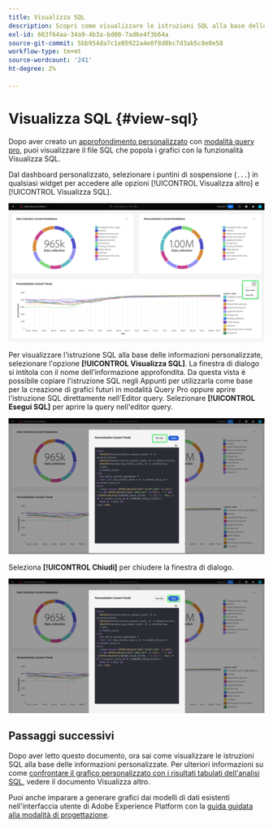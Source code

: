 ```yaml
---
title: Visualizza SQL
description: Scopri come visualizzare le istruzioni SQL alla base delle informazioni personalizzate.
exl-id: 663f64aa-34a9-4b3a-bd00-7ad6e4f3b64a
source-git-commit: 5bb954da7c1e05922a4e0f8d0bc7d3ab5c8e0e58
workflow-type: tm+mt
source-wordcount: '241'
ht-degree: 2%

---
```


# Visualizza SQL {#view-sql}

Dopo aver creato un [approfondimento personalizzato](./overview.md) con [modalità query pro](./query-pro-mode.md), puoi visualizzare il file SQL che popola i grafici con la funzionalità Visualizza SQL.

Dal dashboard personalizzato, selezionare i puntini di sospensione (`...`) in qualsiasi widget per accedere alle opzioni [!UICONTROL Visualizza altro] e [!UICONTROL Visualizza SQL].

![Dashboard personalizzato con il menu a discesa dei puntini di sospensione di un approfondimento e le opzioni Visualizza altro e Visualizza SQL evidenziate.](../../images/customizable-insights/ellipses-dropdown.png)

Per visualizzare l&#39;istruzione SQL alla base delle informazioni personalizzate, selezionare l&#39;opzione **[!UICONTROL Visualizza SQL]**. La finestra di dialogo si intitola con il nome dell’informazione approfondita. Da questa vista è possibile copiare l&#39;istruzione SQL negli Appunti per utilizzarla come base per la creazione di grafici futuri in modalità Query Pro oppure aprire l&#39;istruzione SQL direttamente nell&#39;Editor query. Selezionare **[!UICONTROL Esegui SQL]** per aprire la query nell&#39;editor query.

![Finestra di dialogo che visualizza l&#39;istruzione SQL di un approfondimento con l&#39;opzione SQL ed Esegui SQL evidenziata.](../../images/customizable-insights/view-sql.png)

Seleziona **[!UICONTROL Chiudi]** per chiudere la finestra di dialogo.

![Finestra di dialogo che visualizza l&#39;istruzione SQL di un approfondimento con l&#39;opzione Chiudi evidenziata.](../../images/customizable-insights/close-sql-dialog.png)

## Passaggi successivi

Dopo aver letto questo documento, ora sai come visualizzare le istruzioni SQL alla base delle informazioni personalizzate. Per ulteriori informazioni su come [confrontare il grafico personalizzato con i risultati tabulati dell&#39;analisi SQL](./view-more.md), vedere il documento Visualizza altro.

Puoi anche imparare a generare grafici dai modelli di dati esistenti nell&#39;interfaccia utente di Adobe Experience Platform con la [guida guidata alla modalità di progettazione](../../user-defined-dashboards.md).
